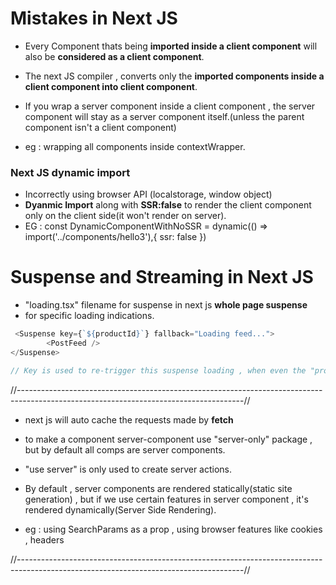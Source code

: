 # Mistakes in Next JS

- Every Component thats being **imported inside a client component** will also be **considered as a client component**.
- The next JS compiler , converts only the **imported components inside a client component into client component**.

- If you wrap a server component inside a client component , the server component will stay as a server component itself.(unless the parent component isn't a client component)
- eg : wrapping all components inside contextWrapper.

### Next JS dynamic import

- Incorrectly using browser API (localstorage, window object)
- **Dyanmic Import** along with **SSR:false** to render the client component only on the client side(it won't render on server).
- EG : const DynamicComponentWithNoSSR = dynamic(() => import('../components/hello3'),{ ssr: false })

# Suspense and Streaming in Next JS

- "loading.tsx" filename for suspense in next js **whole page suspense**
- <suspense> for specific loading indications.

```Javascript
 <Suspense key={`${productId}`} fallback="Loading feed...">
        <PostFeed />
</Suspense>

// Key is used to re-trigger this suspense loading , when even the "productId" changes.
```

//--------------------------------------------------------------------------------------------------------------------------------------//

- next js will auto cache the requests made by **fetch**
- to make a component server-component use "server-only" package , but by default all comps are server components.
- "use server" is only used to create server actions.

- By default , server components are rendered statically(static site generation) , but if we use certain features in server component , it's rendered dynamically(Server Side Rendering).
- eg : using SearchParams as a prop , using browser features like cookies , headers

//--------------------------------------------------------------------------------------------------------------------------------------//
